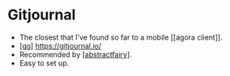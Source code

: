 # Gitjournal

- The closest that I've found so far to a mobile [[agora client]].
- [[go]] https://gitjournal.io/
- Recommended by [[abstractfairy]].
- Easy to set up.


[//begin]: # "Autogenerated link references for markdown compatibility"
[go]: go "Go"
[abstractfairy]: abstractfairy "AbstractFairy"
[//end]: # "Autogenerated link references"